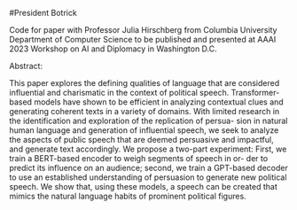 #President Botrick

Code for paper with Professor Julia Hirschberg from Columbia University Department of Computer Science to be published and presented at AAAI 2023 Workshop on AI and Diplomacy in Washington D.C.

Abstract:

This paper explores the defining qualities of language that are considered influential and charismatic in the context of political speech. Transformer-based models have shown to be efficient in analyzing contextual clues and generating coherent texts in a variety of domains. With limited research in the identification and exploration of the replication of persua- sion in natural human language and generation of influential speech, we seek to analyze the aspects of public speech that are deemed persuasive and impactful, and generate text accordingly. We propose a two-part experiment: First, we train a BERT-based encoder to weigh segments of speech in or- der to predict its influence on an audience; second, we train a GPT-based decoder to use an established understanding of persuasion to generate new political speech. We show that, using these models, a speech can be created that mimics the natural language habits of prominent political figures.
